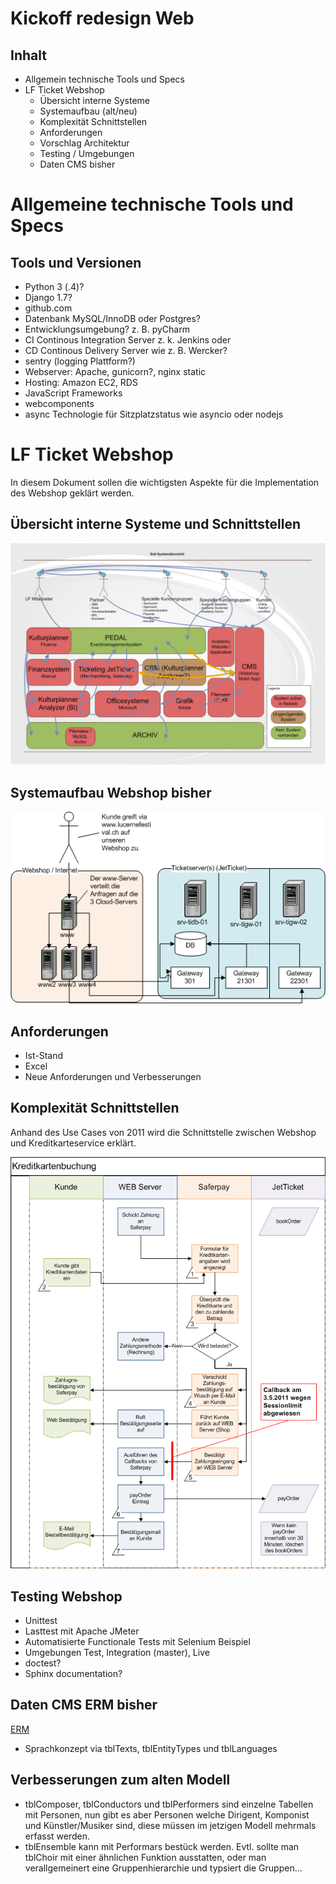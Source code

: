 # Kickoff redesign Web

## Inhalt
- Allgemein technische Tools und Specs
- LF Ticket Webshop
	- Übersicht interne Systeme	
	- Systemaufbau (alt/neu)
	- Komplexität Schnittstellen
	- Anforderungen
	- Vorschlag Architektur
	- Testing / Umgebungen
	- Daten CMS bisher

# Allgemeine technische Tools und Specs

## Tools und Versionen
- Python 3 (.4)?
- Django 1.7?
- github.com
- Datenbank MySQL/InnoDB oder Postgres?
- Entwicklungsumgebung? z. B. pyCharm
- CI Continous Integration Server z. k. Jenkins oder
- CD Continous Delivery Server wie z. B. Wercker?
- sentry (logging Plattform?)
- Webserver: Apache, gunicorn?, nginx static
- Hosting: Amazon EC2, RDS
- JavaScript Frameworks
- webcomponents
- async Technologie für Sitzplatzstatus wie asyncio oder nodejs

# LF Ticket Webshop

In diesem Dokument sollen die wichtigsten Aspekte für die Implementation des Webshop geklärt werden.

## Übersicht interne Systeme und Schnittstellen
![interne Systeme](interne_schnittstellen_systemuebersicht.png)

## Systemaufbau Webshop bisher

![Systemaufbau bisher](systemaufbau_bisher.png)


## Anforderungen

- Ist-Stand
- Excel
- Neue Anforderungen und Verbesserungen

## Komplexität Schnittstellen
Anhand des Use Cases von 2011 wird die Schnittstelle zwischen Webshop und Kreditkarteservice erklärt.

![Systeme beim Ticketkauf](Systeme_beim_Ticketkauf_Online.png)

## Testing Webshop

- Unittest 
- Lasttest mit Apache JMeter
- Automatisierte Functionale Tests mit Selenium Beispiel
- Umgebungen Test, Integration (master), Live
- doctest?
- Sphinx documentation?

## Daten CMS ERM bisher
[ERM](CMS_LF_ER_Modell.pdf)

- Sprachkonzept via tblTexts, tblEntityTypes und tblLanguages

## Verbesserungen zum alten Modell
- tblComposer, tblConductors und tblPerformers sind einzelne Tabellen mit Personen, nun gibt es aber Personen welche Dirigent, Komponist und Künstler/Musiker sind, diese müssen im jetzigen Modell mehrmals erfasst werden. 
- tblEnsemble kann mit Performars bestück werden. Evtl. sollte man tblChoir mit einer ähnlichen Funktion ausstatten, oder man verallgemeinert eine Gruppenhierarchie und typsiert die Gruppen...

